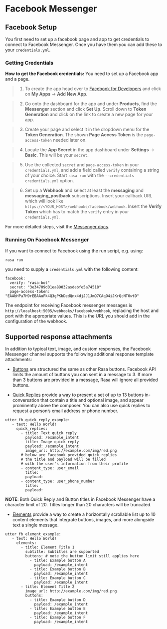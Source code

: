 # Facebook Messenger

## Facebook Setup

You first need to set up a facebook page and app to get credentials to connect to
Facebook Messenger. Once you have them you can add these to your `credentials.yml`.

### Getting Credentials

**How to get the Facebook credentials:**
You need to set up a Facebook app and a page.

> 
> 1. To create the app head over to
> [Facebook for Developers](https://developers.facebook.com/)
> and click on **My Apps** → **Add New App**.


> 2. Go onto the dashboard for the app and under **Products**,
> find the **Messenger** section and click **Set Up**. Scroll down to
> **Token Generation** and click on the link to create a new page for your
> app.


> 3. Create your page and select it in the dropdown menu for the
> **Token Generation**. The shown **Page Access Token** is the
> `page-access-token` needed later on.


> 4. Locate the **App Secret** in the app dashboard under **Settings** → **Basic**.
> This will be your `secret`.


> 5. Use the collected `secret` and `page-access-token` in your
> `credentials.yml`, and add a field called `verify` containing
> a string of your choice. Start `rasa run` with the
> `--credentials credentials.yml` option.


> 6. Set up a **Webhook** and select at least the **messaging** and
> **messaging_postback** subscriptions. Insert your callback URL which will
> look like `https://<YOUR_HOST>/webhooks/facebook/webhook`. Insert the
> **Verify Token** which has to match the `verify`
> entry in your `credentials.yml`.

For more detailed steps, visit the
[Messenger docs](https://developers.facebook.com/docs/graph-api/webhooks).

### Running On Facebook Messenger

If you want to connect to Facebook using the run script, e.g. using:

```
rasa run
```

you need to supply a `credentials.yml` with the following content:

```
facebook:
  verify: "rasa-bot"
  secret: "3e34709d01ea89032asdebfe5a74518"
  page-access-token: "EAAbHPa7H9rEBAAuFk4Q3gPKbDedQnx4djJJ1JmQ7CAqO4iJKrQcNT0wtD"
```

The endpoint for receiving Facebook messenger messages is
`http://localhost:5005/webhooks/facebook/webhook`, replacing
the host and port with the appropriate values. This is the URL
you should add in the configuration of the webhook.

## Supported response attachments

In addition to typical text, image, and custom responses, the Facebook Messenger
channel supports the following additional response template attachments:


* [Buttons](https://developers.facebook.com/docs/messenger-platform/send-messages/buttons)
are structured the same as other Rasa buttons. Facebook API limits the amount of
buttons you can sent in a message to 3. If more than 3 buttons are provided in a
message, Rasa will ignore all provided buttons.


* [Quick Replies](https://developers.facebook.com/docs/messenger-platform/send-messages/quick-replies)
provide a way to present a set of up to 13 buttons in-conversation that contain a
title and optional image, and appear prominently above the composer. You can also
use quick replies to request a person’s email address or phone number.

```
utter_fb_quick_reply_example:
   - text: Hello World!
     quick_replies:
       - title: Text quick reply
         payload: /example_intent
       - title: Image quick reply
         payload: /example_intent
         image_url: http://example.com/img/red.png
       # below are Facebook provided quick replies
       # the title and payload will be filled
       # with the user's information from their profile
       - content_type: user_email
         title:
         payload:
       - content_type: user_phone_number
         title:
         payload:
```

**NOTE**: Both Quick Reply and Button titles in Facebook Messenger have a character limit of
20. Titles longer than 20 characters will be truncated.


* [Elements](https://developers.facebook.com/docs/messenger-platform/send-messages/template/generic)
provide a way to create a horizontally scrollable list up to 10 content elements that
integrate buttons, images, and more alongside text a single message.

```
utter_fb_element_example:
   - text: Hello World!
     elements:
       - title: Element Title 1
         subtitle: Subtitles are supported
         buttons: # note the button limit still applies here
           - title: Example button A
             payload: /example_intent
           - title: Example button B
             payload: /example_intent
           - title: Example button C
             payload: /example_intent
       - title: Element Title 2
         image_url: http://example.com/img/red.png
         buttons:
           - title: Example button D
             payload: /example_intent
           - title: Example button E
             payload: /example_intent
           - title: Example button F
             payload: /example_intent
```
